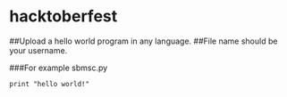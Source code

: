 # hacktoberfest

##Upload a hello world program in any language.
##File name should be your username.

###For example
sbmsc.py
```
print "hello world!"
```
